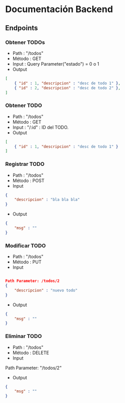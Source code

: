 # Documentación Backend

## Endpoints

### Obtener TODOs

- Path : "/todos"
- Método : GET
- Input : Query Parameter("estado") = 0 o 1
- Output

``` json
[
    { "id" : 1, "descripcion" : "desc de todo 1" },
    { "id" : 2, "descripcion" : "desc de todo 2" },
]
```

### Obtener TODO

- Path : "/todos"
- Método : GET
- Input : "/:id" : ID del TODO.
- Output

``` json
[
    { "id" : 1, "descripcion" : "desc de todo 1" }
]
```

### Registrar TODO

- Path : "/todos"
- Método : POST
- Input

``` json
{
    "descripcion" : "bla bla bla"
}
```

- Output

``` json
{
    "msg" : ""
}
```

### Modificar TODO

- Path : "/todos"
- Método : PUT
- Input

``` json

Path Parameter: /todos/2
{
    "descripcion" : "nuevo todo"
}
```

- Output

``` json
{
    "msg" : ""
}
```

### Eliminar TODO

- Path : "/todos"
- Método : DELETE
- Input

Path Parameter: "/todos/2"

- Output

``` json
{
    "msg" : ""
}
```